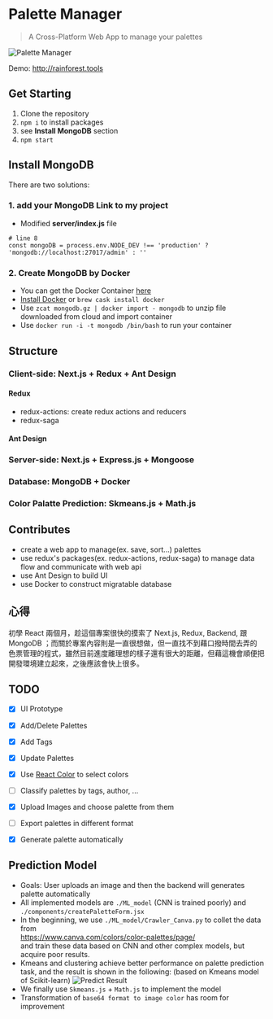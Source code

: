 # Palette Manager
> A Cross-Platform Web App to manage your palettes

![Palette Manager](https://i.imgur.com/yDFRvCe.png)

Demo: <http://rainforest.tools>

## Get Starting
1. Clone the repository
2. `npm i` to install packages
3. see **Install MongoDB** section
4. `npm start`

## Install MongoDB
There are two solutions:
### 1. add your MongoDB Link to my project
* Modified **server/index.js** file
```
# line 8
const mongoDB = process.env.NODE_DEV !== 'production' ? 'mongodb://localhost:27017/admin' : ''
```
### 2. Create MongoDB by Docker
* You can get the Docker Container [here](https://drive.google.com/file/d/1s2VkkvBL8s_kWjRYqlBNuGi13eILF_2B/view?usp=sharing)
* [Install Docker](https://www.docker.com/products/docker-desktop) or `brew cask install docker`
* Use `zcat mongodb.gz | docker import - mongodb` to unzip file downloaded from cloud and import container 
* Use `docker run -i -t mongodb /bin/bash` to run your container


## Structure
### Client-side: Next.js + Redux + Ant Design
#### Redux
* redux-actions: create redux actions and reducers
* redux-saga
#### Ant Design
### Server-side: Next.js + Express.js + Mongoose
### Database: MongoDB + Docker
### Color Palatte Prediction: Skmeans.js + Math.js

## Contributes
* create a web app to manage(ex. save, sort...) palettes
* use redux's packages(ex. redux-actions, redux-saga) to manage data flow and communicate with web api
* use Ant Design to build UI
* use Docker to construct migratable database

## 心得
初學 React 兩個月，趁這個專案很快的摸索了 Next.js, Redux, Backend, 跟 MongoDB ；而關於專案內容則是一直很想做，但一直找不到藉口撥時間去弄的
色票管理的程式，雖然目前進度離理想的樣子還有很大的距離，但藉這機會順便把開發環境建立起來，之後應該會快上很多。

## TODO
- [x] UI Prototype
- [x] Add/Delete Palettes
- [x] Add Tags
- [x] Update Palettes
- [x] Use [React Color](http://casesandberg.github.io/react-color/) to select colors
- [ ] Classify palettes by tags, author, ...
- [x] Upload Images and choose palette from them 
- [ ] Export palettes in different format
- [x] Generate palette automatically


## Prediction Model
* Goals: User uploads an image and then the backend will generates palette automatically
* All implemented models are `./ML_model` (CNN is trained poorly) and `./components/createPaletteForm.jsx`
* In the beginning, we use `./ML_model/Crawler_Canva.py` to collet the data from  
https://www.canva.com/colors/color-palettes/page/  
and train these data based on CNN and other complex models, but acquire poor results.
* Kmeans and clustering achieve better performance on palette prediction task, and the result is shown in the following:
(based on Kmeans model of Scikit-learn)
![Predict Result](https://i.imgur.com/b66ZFm4.png)
* We finally use `Skmeans.js` + `Math.js` to implement the model
* Transformation of `base64 format to image color` has room for improvement

